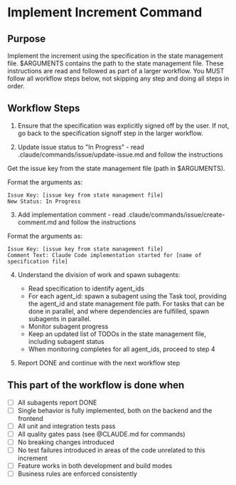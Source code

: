 # Implement Increment Command

## Purpose

Implement the increment using the specification in the state management file.
$ARGUMENTS contains the path to the state management file.
These instructions are read and followed as part of a larger workflow.
You MUST follow all workflow steps below, not skipping any step and doing all steps in order.

## Workflow Steps

1. Ensure that the specification was explicitly signed off by the user. If not, go back to the specification signoff step in the larger workflow.

2. Update issue status to "In Progress" - read .claude/commands/issue/update-issue.md and follow the instructions

Get the issue key from the state management file (path in $ARGUMENTS).

Format the arguments as:
```
Issue Key: [issue key from state management file]
New Status: In Progress
```

3. Add implementation comment - read .claude/commands/issue/create-comment.md and follow the instructions

Format the arguments as:
```
Issue Key: [issue key from state management file]
Comment Text: Claude Code implementation started for [name of specification file]
```

4. Understand the division of work and spawn subagents:
    - Read specification to identify agent_ids
    - For each agent_id: spawn a subagent using the Task tool, providing the agent_id and state management file path. For tasks that can be done in parallel, and where dependencies are fulfilled, spawn subagents in parallel.
    - Monitor subagent progress
    - Keep an updated list of TODOs in the state management file, including subagent status
    - When monitoring completes for all agent_ids, proceed to step 4

5. Report DONE and continue with the next workflow step

## This part of the workflow is done when

- [ ] All subagents report DONE
- [ ] Single behavior is fully implemented, both on the backend and the frontend
- [ ] All unit and integration tests pass
- [ ] All quality gates pass (see @CLAUDE.md for commands)
- [ ] No breaking changes introduced
- [ ] No test failures introduced in areas of the code unrelated to this increment
- [ ] Feature works in both development and build modes
- [ ] Business rules are enforced consistently
